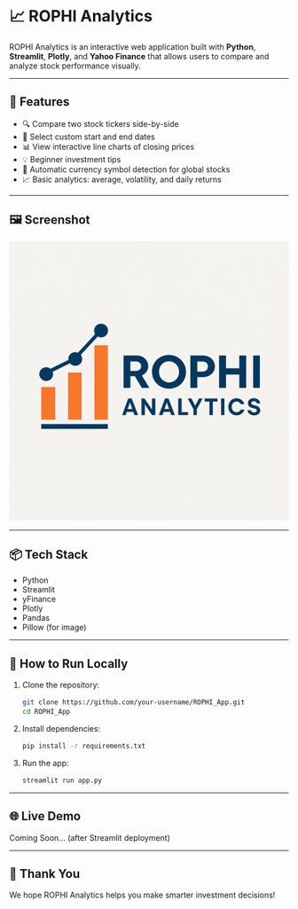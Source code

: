 
# 📈 ROPHI Analytics

ROPHI Analytics is an interactive web application built with **Python**, **Streamlit**, **Plotly**, and **Yahoo Finance** that allows users to compare and analyze stock performance visually.

---

## 🔧 Features

- 🔍 Compare two stock tickers side-by-side
- 📅 Select custom start and end dates
- 📊 View interactive line charts of closing prices
- 💡 Beginner investment tips
- 💱 Automatic currency symbol detection for global stocks
- 📈 Basic analytics: average, volatility, and daily returns

---

## 🖼️ Screenshot

![ROPHI Dashboard](image.png)

---

## 📦 Tech Stack

- Python
- Streamlit
- yFinance
- Plotly
- Pandas
- Pillow (for image)

---

## 🚀 How to Run Locally

1. Clone the repository:
   ```bash
   git clone https://github.com/your-username/ROPHI_App.git
   cd ROPHI_App
   ```

2. Install dependencies:
   ```bash
   pip install -r requirements.txt
   ```

3. Run the app:
   ```bash
   streamlit run app.py
   ```

---

## 🌐 Live Demo

Coming Soon... (after Streamlit deployment)

---

## 🙏 Thank You

We hope ROPHI Analytics helps you make smarter investment decisions!
